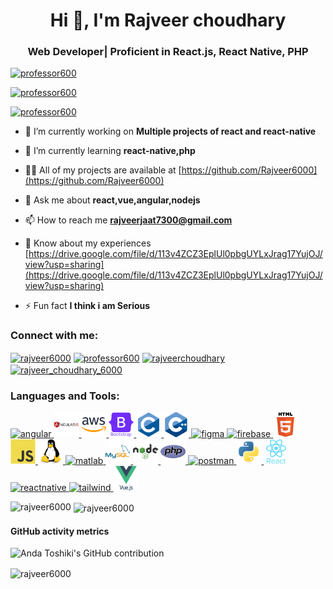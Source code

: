 <h1 align="center">Hi 👋, I'm Rajveer choudhary</h1>
<h3 align="center">Web Developer| Proficient in React.js, React Native, PHP</h3>


<p align="left"> <a href="https://www.linkedin.com/in/rajveerchoudhary/" target="blank"><img src="https://img.shields.io/twitter/follow/rajveerchoudhary?logo=linkedin&style=for-the-badge" alt="professor600" /></a> </p>
<p align="left"> <a href="https://www.instagram.com/rajveer_choudhary_6000/" target="blank"><img src="https://img.shields.io/twitter/follow/Rajveer Choudhary?logo=instagram&style=for-the-badge" alt="professor600" /></a> </p>

<p align="left"> <a href="https://twitter.com/professor600" target="blank"><img src="https://img.shields.io/twitter/follow/professor600?logo=twitter&style=for-the-badge" alt="professor600" /></a> </p>
              


- 🔭 I’m currently working on **Multiple projects of react and react-native**

- 🌱 I’m currently learning **react-native,php**

- 👨‍💻 All of my projects are available at [https://github.com/Rajveer6000](https://github.com/Rajveer6000)

- 💬 Ask me about **react,vue,angular,nodejs**

- 📫 How to reach me **rajveerjaat7300@gmail.com**

- 📄 Know about my experiences [https://drive.google.com/file/d/113v4ZCZ3EplUl0pbgUYLxJrag17YujOJ/view?usp=sharing](https://drive.google.com/file/d/113v4ZCZ3EplUl0pbgUYLxJrag17YujOJ/view?usp=sharing)

- ⚡ Fun fact **I think i am Serious**

<h3 align="left">Connect with me:</h3>
<p align="left">
<a href="https://dev.to/rajveer6000" target="blank"><img align="center" src="https://raw.githubusercontent.com/rahuldkjain/github-profile-readme-generator/master/src/images/icons/Social/devto.svg" alt="rajveer6000" height="30" width="40" /></a>
<a href="https://twitter.com/professor600" target="blank"><img align="center" src="https://raw.githubusercontent.com/rahuldkjain/github-profile-readme-generator/master/src/images/icons/Social/twitter.svg" alt="professor600" height="30" width="40" /></a>
<a href="https://linkedin.com/in/rajveerchoudhary" target="blank"><img align="center" src="https://raw.githubusercontent.com/rahuldkjain/github-profile-readme-generator/master/src/images/icons/Social/linked-in-alt.svg" alt="rajveerchoudhary" height="30" width="40" /></a>
<a href="https://instagram.com/rajveer_choudhary_6000" target="blank"><img align="center" src="https://raw.githubusercontent.com/rahuldkjain/github-profile-readme-generator/master/src/images/icons/Social/instagram.svg" alt="rajveer_choudhary_6000" height="30" width="40" /></a>
</p>

<h3 align="left">Languages and Tools:</h3>
<p align="left"> <a href="https://angular.io" target="_blank" rel="noreferrer"> <img src="https://angular.io/assets/images/logos/angular/angular.svg" alt="angular" width="40" height="40"/> </a> <a href="https://angular.io" target="_blank" rel="noreferrer"> <img src="https://raw.githubusercontent.com/devicons/devicon/master/icons/angularjs/angularjs-original-wordmark.svg" alt="angularjs" width="40" height="40"/> </a> <a href="https://aws.amazon.com" target="_blank" rel="noreferrer"> <img src="https://raw.githubusercontent.com/devicons/devicon/master/icons/amazonwebservices/amazonwebservices-original-wordmark.svg" alt="aws" width="40" height="40"/> </a> <a href="https://getbootstrap.com" target="_blank" rel="noreferrer"> <img src="https://raw.githubusercontent.com/devicons/devicon/master/icons/bootstrap/bootstrap-plain-wordmark.svg" alt="bootstrap" width="40" height="40"/> </a> <a href="https://www.cprogramming.com/" target="_blank" rel="noreferrer"> <img src="https://raw.githubusercontent.com/devicons/devicon/master/icons/c/c-original.svg" alt="c" width="40" height="40"/> </a> <a href="https://www.w3schools.com/cpp/" target="_blank" rel="noreferrer"> <img src="https://raw.githubusercontent.com/devicons/devicon/master/icons/cplusplus/cplusplus-original.svg" alt="cplusplus" width="40" height="40"/> </a> <a href="https://www.figma.com/" target="_blank" rel="noreferrer"> <img src="https://www.vectorlogo.zone/logos/figma/figma-icon.svg" alt="figma" width="40" height="40"/> </a> <a href="https://firebase.google.com/" target="_blank" rel="noreferrer"> <img src="https://www.vectorlogo.zone/logos/firebase/firebase-icon.svg" alt="firebase" width="40" height="40"/> </a> <a href="https://www.w3.org/html/" target="_blank" rel="noreferrer"> <img src="https://raw.githubusercontent.com/devicons/devicon/master/icons/html5/html5-original-wordmark.svg" alt="html5" width="40" height="40"/> </a> <a href="https://developer.mozilla.org/en-US/docs/Web/JavaScript" target="_blank" rel="noreferrer"> <img src="https://raw.githubusercontent.com/devicons/devicon/master/icons/javascript/javascript-original.svg" alt="javascript" width="40" height="40"/> </a> <a href="https://www.linux.org/" target="_blank" rel="noreferrer"> <img src="https://raw.githubusercontent.com/devicons/devicon/master/icons/linux/linux-original.svg" alt="linux" width="40" height="40"/> </a> <a href="https://www.mathworks.com/" target="_blank" rel="noreferrer"> <img src="https://upload.wikimedia.org/wikipedia/commons/2/21/Matlab_Logo.png" alt="matlab" width="40" height="40"/> </a> <a href="https://www.mysql.com/" target="_blank" rel="noreferrer"> <img src="https://raw.githubusercontent.com/devicons/devicon/master/icons/mysql/mysql-original-wordmark.svg" alt="mysql" width="40" height="40"/> </a> <a href="https://nodejs.org" target="_blank" rel="noreferrer"> <img src="https://raw.githubusercontent.com/devicons/devicon/master/icons/nodejs/nodejs-original-wordmark.svg" alt="nodejs" width="40" height="40"/> </a> <a href="https://www.php.net" target="_blank" rel="noreferrer"> <img src="https://raw.githubusercontent.com/devicons/devicon/master/icons/php/php-original.svg" alt="php" width="40" height="40"/> </a> <a href="https://postman.com" target="_blank" rel="noreferrer"> <img src="https://www.vectorlogo.zone/logos/getpostman/getpostman-icon.svg" alt="postman" width="40" height="40"/> </a> <a href="https://www.python.org" target="_blank" rel="noreferrer"> <img src="https://raw.githubusercontent.com/devicons/devicon/master/icons/python/python-original.svg" alt="python" width="40" height="40"/> </a> <a href="https://reactjs.org/" target="_blank" rel="noreferrer"> <img src="https://raw.githubusercontent.com/devicons/devicon/master/icons/react/react-original-wordmark.svg" alt="react" width="40" height="40"/> </a> <a href="https://reactnative.dev/" target="_blank" rel="noreferrer"> <img src="https://reactnative.dev/img/header_logo.svg" alt="reactnative" width="40" height="40"/> </a> <a href="https://tailwindcss.com/" target="_blank" rel="noreferrer"> <img src="https://www.vectorlogo.zone/logos/tailwindcss/tailwindcss-icon.svg" alt="tailwind" width="40" height="40"/> </a> <a href="https://vuejs.org/" target="_blank" rel="noreferrer"> <img src="https://raw.githubusercontent.com/devicons/devicon/master/icons/vuejs/vuejs-original-wordmark.svg" alt="vuejs" width="40" height="40"/> </a> </p>

<p><img align="left" src="https://github-readme-stats.vercel.app/api/top-langs?username=rajveer6000&show_icons=true&locale=en&layout=compact" alt="rajveer6000" /></p>

<p>&nbsp;<img align="center" src="https://github-readme-stats.vercel.app/api?username=rajveer6000&show_icons=true&locale=en" alt="rajveer6000" /></p>
<td valign="top" width="50%">

#### GitHub activity metrics

![Anda Toshiki's GitHub contribution](https://github-readme-activity-graph.vercel.app/graph?username=Rajveer6000&theme=github-compact)
</td>
<p><img align="center" src="https://github-readme-streak-stats.herokuapp.com/?user=rajveer6000&" alt="rajveer6000" /></p>

